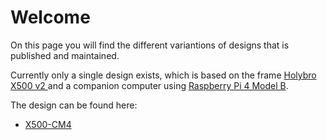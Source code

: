 # Welcome
On this page you will find the different variantions of designs that is published and maintained.

Currently only a single design exists, which is based on the frame [Holybro X500 v2 ](https://shop.holybro.com/x500-v2-kit_p1288.html) and a companion computer using [Raspberry Pi 4 Model B](https://www.raspberrypi.com/products/raspberry-pi-4-model-b/).

The design can be found here:

- [X500-CM4](https://fancydrones.github.io/x500-cm4/)
